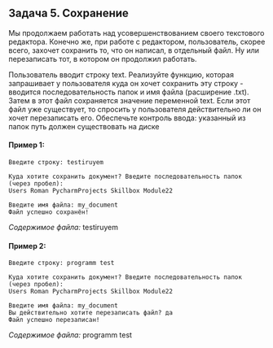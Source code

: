 ## Задача 5. Сохранение
Мы продолжаем работать над усовершенствованием своего текстового редактора. 
Конечно же, при работе с редактором, пользователь, скорее всего, захочет сохранить то, что он написал, в отдельный файл. Ну или перезаписать тот, в котором он продолжил работать. 

Пользователь вводит строку text. Реализуйте функцию, которая запрашивает у пользователя куда он хочет сохранить эту строку -
вводится последовательность папок и имя файла (расширение .txt). Затем в этот файл сохраняется значение переменной text. 
Если этот файл уже существует, то спросить у пользователя действительно ли он хочет перезаписать его.
Обеспечьте контроль ввода: указанный из папок путь должен существовать на диске

#### Пример 1:
````
Введите строку: testiruyem

Куда хотите сохранить документ? Введите последовательность папок (через пробел):
Users Roman PycharmProjects Skillbox Module22

Введите имя файла: my_document
Файл успешно сохранён!
````
_Содержимое файла:_
testiruyem


#### Пример 2:
````
Введите строку: programm test

Куда хотите сохранить документ? Введите последовательность папок (через пробел):
Users Roman PycharmProjects Skillbox Module22

Введите имя файла: my_document
Вы действительно хотите перезаписать файл? да
Файл успешно перезаписан!
````
_Содержимое файла:_
programm test
